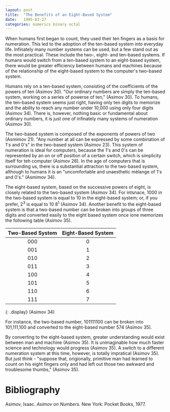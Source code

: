 ```yaml
---
layout: post
title:  "The Benefits of an Eight-Based System"
date:   1995-03-27
categories: numerics binary octal
---
```


When humans first began to count, they used their ten fingers as a basis for numeration. This led to the adoption of the ten-based system into everyday life. Infinately many number systems can be used, but a few stand out as the most practical. These include the two-, eight- and ten-based systems. If humans would switch from a ten-based system to an eight-based system, there would be greater efficiency between humans and machines because of the relationship of the eight-based system to the computer's two-based system.

Humans rely on a ten-based system, consisting of the coefficients of the powers of ten (Asimov 30). "Our ordinary numbers are simply the ten-based system, working on a series of powerse of ten," (Asimov 30). To humans, the ten-based system seems just right, having only ten digits to memorize and the ability to reach any number under 10,000 using only four digits (Asimov 34). There is, however, nothing basic or fundamental about ordinary numbers, it is just one of infinately many systems of numeration (Asimov 30).

The two-based system is composed of the exponents of powers of two (Asmimov 21). "Any number at all can be expressed by some combination of 1's and 0's" in the two-based system (Asimov 23). This system of numeration is ideal for computers, because the 1's and 0's can be represented by an on or off position of a certain switch, which is simplicity itself for teh computer (Asimov 26). In the age of computers that is surrounding us, there is a substantial attraction to the two-based system, although to humans it is an "uncomfortable and unaesthetic mèlange of 1's and 0's." (Asmimov 34).

The eight-based system, based on the successive powers of eight, is closely related to the two-based system (Asimov 34). For intsnace, 1000 in the two-based system is equal to 10 in the eight-based system; or, if you prefer, 2<sup>3</sup> is equal to 10 8<sup>1</sup> (Asimov 34). Another benefit to the eight-based system is that a two-based number can be broken into groups of three digits and converted easily to the eight based system once ione memorizes the following table (Asimov 35).

Two-Based System | Eight-Based System
   :---:         |       :---:
000              | 0                 
001              | 1                 
010              | 2                 
011              | 3                 
100              | 4                 
101              | 5                 
110              | 6                 
111              | 7                 
{: .display}
(Asimov 34)

For instance, the two-based number, 101111100 can be broken into 101,111,100 and converted to the eight-based number 574 (Asimov 35).

By converting to the eight-based system, greater understanding would exist between man and machine (Asimov 35). It is unimaginable how much faster science and technology would progress (Asimov 35). A switch to a different numeration system at this time, however, is totally impratical (Asimov 35). But just think - "suppose that, origionally, primitive man had learned to count on his eight fingers only and had left out those two awkward and troublesome thumbs," (Asimov 35).

# Bibliography

Asimov, Isaac. _Asimov on Numbers._ New York: Pocket Books, 1977.

